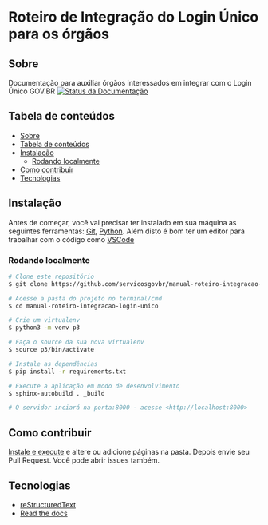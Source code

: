 Roteiro de Integração do Login Único para os órgãos 
===================================================


Sobre
-----

Documentação para auxiliar órgãos interessados em integrar com o Login Único GOV.BR 
[![Status da Documentação](https://readthedocs.org/projects/roteiro-de-integracao-do-login-unico/badge/?version=stable)](https://manual-roteiro-integracao-login-unico.servicos.gov.br/pt/stable/?badge=stable)


Tabela de conteúdos
-------------------

   * [Sobre](#sobre)
   * [Tabela de conteúdos](tabela-de-conteudos)
   * [Instalação](#instalação)
      * [Rodando localmente](#rodando-localmente) 
   * [Como contribuir](#como-contribuir)
   * [Tecnologias](#tecnologias)

Instalação 
----------

Antes de começar, você vai precisar ter instalado em sua máquina as seguintes ferramentas:
[Git](https://git-scm.com), [Python](https://python.org/). 
Além disto é bom ter um editor para trabalhar com o código como [VSCode](https://code.visualstudio.com/)

### Rodando localmente

```bash
# Clone este repositório
$ git clone https://github.com/servicosgovbr/manual-roteiro-integracao-login-unico

# Acesse a pasta do projeto no terminal/cmd
$ cd manual-roteiro-integracao-login-unico

# Crie um virtualenv
$ python3 -m venv p3

# Faça o source da sua nova virtualenv
$ source p3/bin/activate 

# Instale as dependências
$ pip install -r requirements.txt

# Execute a aplicação em modo de desenvolvimento
$ sphinx-autobuild . _build

# O servidor inciará na porta:8000 - acesse <http://localhost:8000>
```

Como contribuir
---------------

[Instale e execute](#instalação) e altere ou adicione páginas na pasta. Depois envie seu Pull Request.
Você pode abrir issues também.


Tecnologias
-----------

- [reStructuredText](https://docutils.sourceforge.io/rst.html)
- [Read the docs](https://readthedocs.org)
